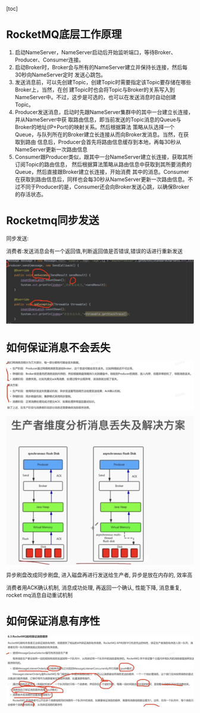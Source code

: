 [toc]

# RocketMQ底层工作原理

1. 启动NameServer，NameServer启动后开始监听端口，等待Broker、Producer、Consumer连接。 
2. 启动Broker时，Broker会与所有的NameServer建立并保持长连接，然后每30秒向NameServer定时 发送心跳包。  				
3. 发送消息前，可以先创建Topic，创建Topic时需要指定该Topic要存储在哪些Broker上，当然，在创 建Topic时也会将Topic与Broker的关系写入到NameServer中。不过，这步是可选的，也可以在发送消息时自动创建Topic。 						
4. Producer发送消息，启动时先跟NameServer集群中的其中一台建立长连接，并从NameServer中获 取路由信息，即当前发送的Topic消息的Queue与Broker的地址(IP+Port)的映射关系。然后根据算法 策略从队选择一个Queue，与队列所在的Broker建立长连接从而向Broker发消息。当然，在获取到路由 信息后，Producer会首先将路由信息缓存到本地，再每30秒从NameServer更新一次路由信息
5. Consumer跟Producer类似，跟其中一台NameServer建立长连接，获取其所订阅Topic的路由信息， 然后根据算法策略从路由信息中获取到其所要消费的Queue，然后直接跟Broker建立长连接，开始消费 其中的消息。Consumer在获取到路由信息后，同样也会每30秒从NameServer更新一次路由信息。不过不同于Producer的是，Consumer还会向Broker发送心跳，以确保Broker的存活状态。 

# Rocketmq同步发送

同步发送:

消费者:发送消息会有一个返回值,判断返回值是否错误,错误的话进行重新发送

![image-20240422113034973](img/image-20240422113034973.png)

# 如何保证消息不会丢失

![image-20240422112958173](img/image-20240422112958173.png)

![image-20240422112944803](img/image-20240422112944803.png)

异步刷盘改成同步刷盘, 进入磁盘再进行发送给生产者, 异步是放在内存的, 效率高

消费者用ACK确认机制, 消息成功处理, 再返回一个确认, 性能下降, 消息重复, rocket mq消息自动重试机制

# 如何保证消息有序性

![image-20240422113018435](img/image-20240422113018435.png)
